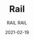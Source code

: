 ---
designer: "Pedrali R&D"
description: "Rail%20is%20an%20outdoor%20sun%20lounger%20characterized%20by%20simple%2C%20modern%20lines%20and%20ideal%20for%20relaxing%20moments%20on%20the%20terrace%2C%20in%20the%20garden%20or%20by%20the%20pool.%20Its%20frame%20in%20powder%20coated%20aluminium%20has%20four%20angled%20legs%20in%20stainless%20steel%20featuring%20an%20oblique%20design.%20The%20seat%20and%20backrest%20are%20in%20textilene.%20The%20adjustable%20backrest%20may%20be%20raised%20to%20the%20most%20comfortable%20position%2C%20leaving%20space%20for%20a%20handy%20compartment.%20Also%20available%20the%20padded%20cushion%20in%20dry-feel%20foam%20upholstered%20in%20water-repellent%20UV-resistant%20fabric."
image_primary: "img/Rail_01_zoom.jpg"
image_secondary: "img/Rail_02_zoom.jpg"
manufacturer: "Pedrali"
href: "https://www.pedrali.it/en/products/catalog/Sun-Lounger-RAIL-RAIL/"
subtitle: "RAIL RAIL"
tags: 
  - "Pedrali"
  - "Lounge Seating"
title: "Rail"
category: "Lounge Seating"
slug: "/manufacturers/pedrali/lounge-seating/pedrali-r-d-rail"
date: "2021-02-19"
---